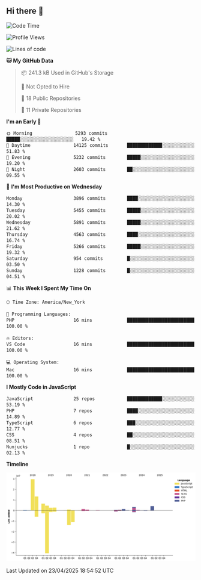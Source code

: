 ## Hi there 👋

<!--START_SECTION:waka-->
![Code Time](http://img.shields.io/badge/Code%20Time-349%20hrs%2021%20mins-blue)

![Profile Views](http://img.shields.io/badge/Profile%20Views-0-blue)

![Lines of code](https://img.shields.io/badge/From%20Hello%20World%20I%27ve%20Written-72.7%20million%20lines%20of%20code-blue)

**🐱 My GitHub Data** 

> 📦 241.3 kB Used in GitHub's Storage 
 > 
> 🚫 Not Opted to Hire
 > 
> 📜 18 Public Repositories 
 > 
> 🔑 11 Private Repositories 
 > 
**I'm an Early 🐤** 

```text
🌞 Morning                5293 commits        █████░░░░░░░░░░░░░░░░░░░░   19.42 % 
🌆 Daytime                14125 commits       █████████████░░░░░░░░░░░░   51.83 % 
🌃 Evening                5232 commits        █████░░░░░░░░░░░░░░░░░░░░   19.20 % 
🌙 Night                  2603 commits        ██░░░░░░░░░░░░░░░░░░░░░░░   09.55 % 
```
📅 **I'm Most Productive on Wednesday** 

```text
Monday                   3896 commits        ████░░░░░░░░░░░░░░░░░░░░░   14.30 % 
Tuesday                  5455 commits        █████░░░░░░░░░░░░░░░░░░░░   20.02 % 
Wednesday                5891 commits        █████░░░░░░░░░░░░░░░░░░░░   21.62 % 
Thursday                 4563 commits        ████░░░░░░░░░░░░░░░░░░░░░   16.74 % 
Friday                   5266 commits        █████░░░░░░░░░░░░░░░░░░░░   19.32 % 
Saturday                 954 commits         █░░░░░░░░░░░░░░░░░░░░░░░░   03.50 % 
Sunday                   1228 commits        █░░░░░░░░░░░░░░░░░░░░░░░░   04.51 % 
```


📊 **This Week I Spent My Time On** 

```text
🕑︎ Time Zone: America/New_York

💬 Programming Languages: 
PHP                      16 mins             █████████████████████████   100.00 % 

🔥 Editors: 
VS Code                  16 mins             █████████████████████████   100.00 % 

💻 Operating System: 
Mac                      16 mins             █████████████████████████   100.00 % 
```

**I Mostly Code in JavaScript** 

```text
JavaScript               25 repos            █████████████░░░░░░░░░░░░   53.19 % 
PHP                      7 repos             ████░░░░░░░░░░░░░░░░░░░░░   14.89 % 
TypeScript               6 repos             ███░░░░░░░░░░░░░░░░░░░░░░   12.77 % 
CSS                      4 repos             ██░░░░░░░░░░░░░░░░░░░░░░░   08.51 % 
Nunjucks                 1 repo              █░░░░░░░░░░░░░░░░░░░░░░░░   02.13 % 
```



**Timeline**

![Lines of Code chart](https://raw.githubusercontent.com/wilbertcaba/wilbertcaba/main/assets/bar_graph.png)


 Last Updated on 23/04/2025 18:54:52 UTC
<!--END_SECTION:waka-->

<!--
**wilbertcaba/wilbertcaba** is a ✨ _special_ ✨ repository because its `README.md` (this file) appears on your GitHub profile.

Here are some ideas to get you started:

- 🔭 I’m currently working on ...
- 🌱 I’m currently learning ...
- 👯 I’m looking to collaborate on ...
- 🤔 I’m looking for help with ...
- 💬 Ask me about ...
- 📫 How to reach me: ...
- 😄 Pronouns: ...
- ⚡ Fun fact: ...
-->

